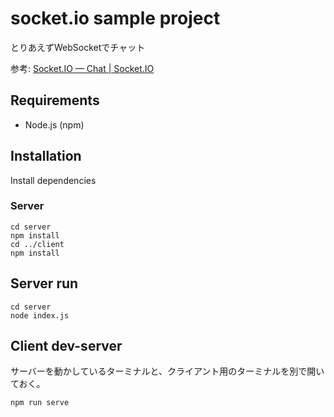 socket.io sample project
====

とりあえずWebSocketでチャット

参考: [Socket.IO — Chat | Socket.IO](https://socket.io/get-started/chat/#Getting-this-example)

## Requirements
- Node.js (npm)

## Installation
Install dependencies

### Server

```
cd server
npm install
cd ../client
npm install
```

## Server run

```
cd server
node index.js
```

## Client dev-server

サーバーを動かしているターミナルと、クライアント用のターミナルを別で開いておく。

```
npm run serve
```
